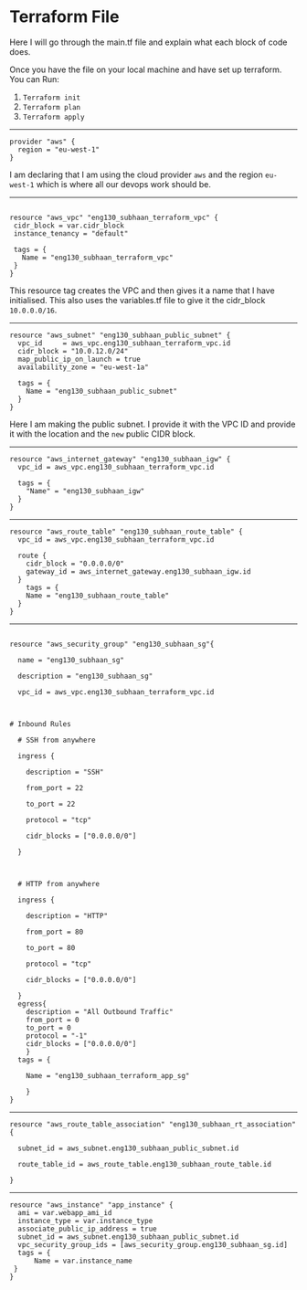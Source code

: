 # Terraform File

Here I will go through the main.tf file and explain what each block of code does.

Once you have the file on your local machine and have set up terraform. You can Run:
1. `Terraform init`
2. `Terraform plan`
3. `Terraform apply`

---

```t
provider "aws" { 
  region = "eu-west-1"
}
```

I am declaring that I am using the cloud provider `aws` and the region `eu-west-1` which is where all our devops work should be.

---

```t

resource "aws_vpc" "eng130_subhaan_terraform_vpc" {
 cidr_block = var.cidr_block
 instance_tenancy = "default"
 
 tags = {
   Name = "eng130_subhaan_terraform_vpc"
 }
}

```

This resource tag creates the VPC and then gives it a name that I have initialised. This also uses the variables.tf file to give it the cidr_block `10.0.0.0/16`.

---

```t
resource "aws_subnet" "eng130_subhaan_public_subnet" {
  vpc_id     = aws_vpc.eng130_subhaan_terraform_vpc.id
  cidr_block = "10.0.12.0/24"
  map_public_ip_on_launch = true
  availability_zone = "eu-west-1a"

  tags = {
    Name = "eng130_subhaan_public_subnet"
  }
}
```

Here I am making the public subnet. I provide it with the VPC ID and provide it with the location and the `new` public CIDR block. 


---

```t
resource "aws_internet_gateway" "eng130_subhaan_igw" {
  vpc_id = aws_vpc.eng130_subhaan_terraform_vpc.id

  tags = {
    "Name" = "eng130_subhaan_igw"
  }
}

```

---

```t
resource "aws_route_table" "eng130_subhaan_route_table" {
  vpc_id = aws_vpc.eng130_subhaan_terraform_vpc.id

  route {
    cidr_block = "0.0.0.0/0"
    gateway_id = aws_internet_gateway.eng130_subhaan_igw.id
  }
    tags = {
    Name = "eng130_subhaan_route_table"
  }
}
```


---


```t

resource "aws_security_group" "eng130_subhaan_sg"{

  name = "eng130_subhaan_sg"

  description = "eng130_subhaan_sg"

  vpc_id = aws_vpc.eng130_subhaan_terraform_vpc.id



# Inbound Rules

  # SSH from anywhere

  ingress {

    description = "SSH"

    from_port = 22

    to_port = 22

    protocol = "tcp"

    cidr_blocks = ["0.0.0.0/0"]

  }

 

  # HTTP from anywhere

  ingress {

    description = "HTTP"

    from_port = 80

    to_port = 80

    protocol = "tcp"

    cidr_blocks = ["0.0.0.0/0"]

  }
  egress{
    description = "All Outbound Traffic"
    from_port = 0
    to_port = 0
    protocol = "-1"
    cidr_blocks = ["0.0.0.0/0"]
    }
  tags = {
    
    Name = "eng130_subhaan_terraform_app_sg"
    
    }
}

```

---

```t
resource "aws_route_table_association" "eng130_subhaan_rt_association"{

  subnet_id = aws_subnet.eng130_subhaan_public_subnet.id

  route_table_id = aws_route_table.eng130_subhaan_route_table.id

}
```
---

```t
resource "aws_instance" "app_instance" {
  ami = var.webapp_ami_id 
  instance_type = var.instance_type
  associate_public_ip_address = true
  subnet_id = aws_subnet.eng130_subhaan_public_subnet.id
  vpc_security_group_ids = [aws_security_group.eng130_subhaan_sg.id]
  tags = {
      Name = var.instance_name
 }
}
```

